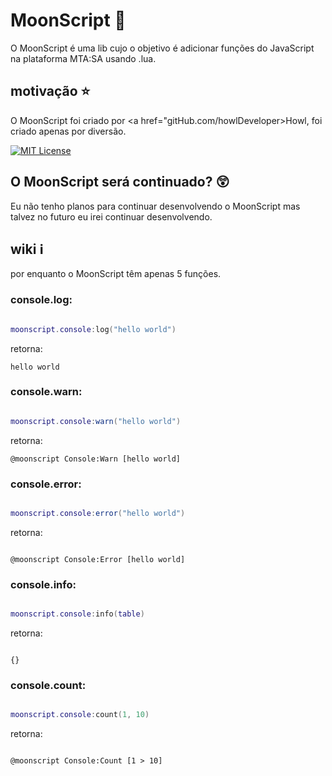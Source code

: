 # MoonScript 🌙 

O MoonScript é uma lib cujo o objetivo é adicionar funções do JavaScript na plataforma MTA:SA usando .lua.

## motivação ⭐️ 

O MoonScript foi criado por <a href="gitHub.com/howlDeveloper>Howl</a>, foi criado apenas por diversão.

[![MIT License](https://img.shields.io/badge/License-MIT-green.svg)](https://choosealicense.com/licenses/mit/)

## O MoonScript será continuado? 😲

Eu não tenho planos para continuar desenvolvendo o MoonScript mas talvez no futuro eu irei continuar desenvolvendo.

## wiki ℹ️

por enquanto o MoonScript têm apenas 5 funções.

### console.log:

```lua

moonscript.console:log("hello world")

```

retorna:

```
hello world
```

### console.warn:

```lua

moonscript.console:warn("hello world")

```

retorna:

```
@moonscript Console:Warn [hello world]

```

### console.error:

```lua

moonscript.console:error("hello world")

```

retorna: 

```

@moonscript Console:Error [hello world]

```

### console.info:

```lua

moonscript.console:info(table)

```

retorna:

```

{}

```

### console.count:

```lua

moonscript.console:count(1, 10)

```

retorna:

```

@moonscript Console:Count [1 > 10]

```

